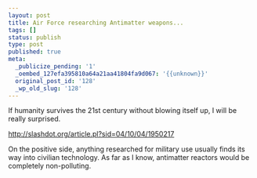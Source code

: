 ```yaml
---
layout: post
title: Air Force researching Antimatter weapons...
tags: []
status: publish
type: post
published: true
meta:
  _publicize_pending: '1'
  _oembed_127efa395810a64a21aa41804fa9d067: '{{unknown}}'
  original_post_id: '128'
  _wp_old_slug: '128'
---
```

If humanity survives the 21st century without blowing itself up, I will be really surprised.

http://slashdot.org/article.pl?sid=04/10/04/1950217

On the positive side, anything researched for military use usually finds its way into civilian technology.  As far as I know, antimatter reactors would be completely non-polluting.
